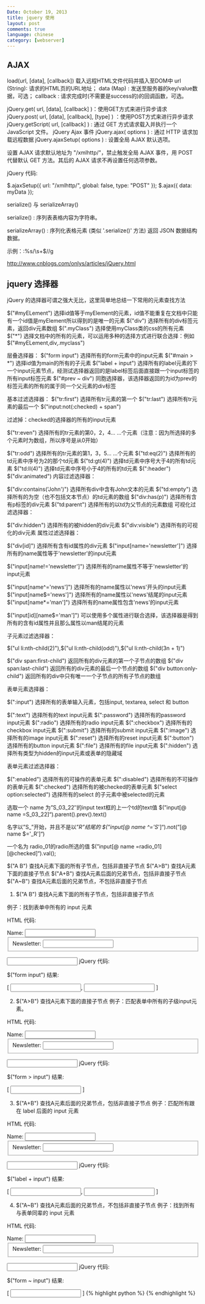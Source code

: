 ```yaml
---
Date: October 19, 2013
title: jquery 使用
layout: post
comments: true
language: chinese
category: [webserver]
---
```




<!-- more -->







## AJAX

load(url, [data], [callback])   载入远程HTML文件代码并插入至DOM中
   url (String): 请求的HTML页的URL地址；
   data (Map)  : 发送至服务器的key/value数据，可选；
   callback    : 请求完成时(不需要是success的)的回调函数，可选。

jQuery.get( url, [data], [callback] )：使用GET方式来进行异步请求
jQuery.post( url, [data], [callback], [type] ) ：使用POST方式来进行异步请求
jQuery.getScript( url, [callback] ) : 通过 GET 方式请求载入并执行一个 JavaScript 文件。
jQuery Ajax 事件
jQuery.ajax( options ) : 通过 HTTP 请求加载远程数据
jQuery.ajaxSetup( options ) : 设置全局 AJAX 默认选项。

设置 AJAX 请求默认地址为 "/xmlhttp/"，禁止触发全局 AJAX 事件，用 POST 代替默认 GET 方法。其后的 AJAX 请求不再设置任何选项参数。

jQuery 代码:

$.ajaxSetup({
      url: "/xmlhttp/",
        global: false,
          type: "POST"
});
$.ajax({ data: myData });



 serialize() 与 serializeArray()

 serialize() : 序列表表格内容为字符串。

 serializeArray() : 序列化表格元素 (类似 '.serialize()' 方法) 返回 JSON 数据结构数据。

 示例：:%s/\s\+$//g




http://www.cnblogs.com/onlys/articles/jQuery.html

## jquery 选择器

jQuery 的选择器可谓之强大无比，这里简单地总结一下常用的元素查找方法

$("#myELement")    选择id值等于myElement的元素，id值不能重复在文档中只能有一个id值是myElement所以得到的是唯一的元素
$("div")           选择所有的div标签元素，返回div元素数组
$(".myClass")      选择使用myClass类的css的所有元素
$("*")             选择文档中的所有的元素，可以运用多种的选择方式进行联合选择：例如$("#myELement,div,.myclass")

层叠选择器：
$("form input")         选择所有的form元素中的input元素
$("#main > *")          选择id值为main的所有的子元素
$("label + input")     选择所有的label元素的下一个input元素节点，经测试选择器返回的是label标签后面直接跟一个input标签的所有input标签元素
$("#prev ~ div")       同胞选择器，该选择器返回的为id为prev的标签元素的所有的属于同一个父元素的div标签

基本过滤选择器：
$("tr:first")               选择所有tr元素的第一个
$("tr:last")                选择所有tr元素的最后一个
$("input:not(:checked) + span")

过滤掉：checked的选择器的所有的input元素

$("tr:even")               选择所有的tr元素的第0，2，4... ...个元素（注意：因为所选择的多个元素时为数组，所以序号是从0开始）

$("tr:odd")                选择所有的tr元素的第1，3，5... ...个元素
$("td:eq(2)")             选择所有的td元素中序号为2的那个td元素
$("td:gt(4)")             选择td元素中序号大于4的所有td元素
$("td:ll(4)")              选择td元素中序号小于4的所有的td元素
$(":header")
$("div:animated")
内容过滤选择器：

$("div:contains('John')") 选择所有div中含有John文本的元素
$("td:empty")           选择所有的为空（也不包括文本节点）的td元素的数组
$("div:has(p)")        选择所有含有p标签的div元素
$("td:parent")          选择所有的以td为父节点的元素数组
可视化过滤选择器：

$("div:hidden")        选择所有的被hidden的div元素
$("div:visible")        选择所有的可视化的div元素
属性过滤选择器：

$("div[id]")              选择所有含有id属性的div元素
$("input[name='newsletter']")    选择所有的name属性等于'newsletter'的input元素

$("input[name!='newsletter']") 选择所有的name属性不等于'newsletter'的input元素

$("input[name^='news']")         选择所有的name属性以'news'开头的input元素
$("input[name$='news']")         选择所有的name属性以'news'结尾的input元素
$("input[name*='man']")          选择所有的name属性包含'news'的input元素

$("input[id][name$='man']")    可以使用多个属性进行联合选择，该选择器是得到所有的含有id属性并且那么属性以man结尾的元素

子元素过滤选择器：

$("ul li:nth-child(2)"),$("ul li:nth-child(odd)"),$("ul li:nth-child(3n + 1)")

$("div span:first-child")          返回所有的div元素的第一个子节点的数组
$("div span:last-child")           返回所有的div元素的最后一个节点的数组
$("div button:only-child")       返回所有的div中只有唯一一个子节点的所有子节点的数组

表单元素选择器：

$(":input")                  选择所有的表单输入元素，包括input, textarea, select 和 button

$(":text")                     选择所有的text input元素
$(":password")           选择所有的password input元素
$(":radio")                   选择所有的radio input元素
$(":checkbox")            选择所有的checkbox input元素
$(":submit")               选择所有的submit input元素
$(":image")                 选择所有的image input元素
$(":reset")                   选择所有的reset input元素
$(":button")                选择所有的button input元素
$(":file")                     选择所有的file input元素
$(":hidden")               选择所有类型为hidden的input元素或表单的隐藏域

表单元素过滤选择器：

$(":enabled")             选择所有的可操作的表单元素
$(":disabled")            选择所有的不可操作的表单元素
$(":checked")            选择所有的被checked的表单元素
$("select option:selected") 选择所有的select 的子元素中被selected的元素



选取一个 name 为”S_03_22″的input text框的上一个td的text值
$(”input[@ name =S_03_22]“).parent().prev().text()

名字以”S_”开始，并且不是以”_R”结尾的
$(”input[@ name ^='S_']“).not(”[@ name $='_R']“)

一个名为 radio_01的radio所选的值
$(”input[@ name =radio_01][@checked]“).val();





$("A B") 查找A元素下面的所有子节点，包括非直接子节点
$("A>B") 查找A元素下面的直接子节点
$("A+B") 查找A元素后面的兄弟节点，包括非直接子节点
$("A~B") 查找A元素后面的兄弟节点，不包括非直接子节点

1. $("A B") 查找A元素下面的所有子节点，包括非直接子节点

例子：找到表单中所有的 input 元素

HTML 代码:

<form>
<label>Name:</label>
<input name="name" />
<fieldset>
      <label>Newsletter:</label>
      <input name="newsletter" />
</fieldset>
</form>
<input name="none" />
jQuery 代码:

$("form input")
结果:

[ <input name="name" />, <input name="newsletter" /> ]

2. $("A>B") 查找A元素下面的直接子节点
例子：匹配表单中所有的子级input元素。

HTML 代码:

<form>
<label>Name:</label>
<input name="name" />
<fieldset>
      <label>Newsletter:</label>
      <input name="newsletter" />
</fieldset>
</form>
<input name="none" />
jQuery 代码:

$("form > input")
结果:

[ <input name="name" /> ]

3. $("A+B") 查找A元素后面的兄弟节点，包括非直接子节点
例子：匹配所有跟在 label 后面的 input 元素

HTML 代码:

<form>
<label>Name:</label>
<input name="name" />
<fieldset>
      <label>Newsletter:</label>
      <input name="newsletter" />
</fieldset>
</form>
<input name="none" />
jQuery 代码:

$("label + input")
结果:

[ <input name="name" />, <input name="newsletter" /> ]


4. $("A~B") 查找A元素后面的兄弟节点，不包括非直接子节点
例子：找到所有与表单同辈的 input 元素

HTML 代码:

<form>
<label>Name:</label>
<input name="name" />
<fieldset>
      <label>Newsletter:</label>
      <input name="newsletter" />
</fieldset>
</form>
<input name="none" />
jQuery 代码:

$("form ~ input")
结果:

[ <input name="none" /> ]
{% highlight python %}
{% endhighlight %}
